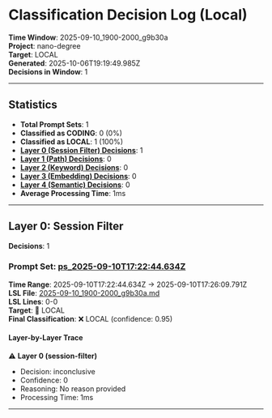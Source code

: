 # Classification Decision Log (Local)

**Time Window**: 2025-09-10_1900-2000_g9b30a<br>
**Project**: nano-degree<br>
**Target**: LOCAL<br>
**Generated**: 2025-10-06T19:19:49.985Z<br>
**Decisions in Window**: 1

---

## Statistics

- **Total Prompt Sets**: 1
- **Classified as CODING**: 0 (0%)
- **Classified as LOCAL**: 1 (100%)
- **[Layer 0 (Session Filter) Decisions](#layer-0-session-filter)**: 1
- **[Layer 1 (Path) Decisions](#layer-1-path)**: 0
- **[Layer 2 (Keyword) Decisions](#layer-2-keyword)**: 0
- **[Layer 3 (Embedding) Decisions](#layer-3-embedding)**: 0
- **[Layer 4 (Semantic) Decisions](#layer-4-semantic)**: 0
- **Average Processing Time**: 1ms

---

## Layer 0: Session Filter

**Decisions**: 1

### Prompt Set: [ps_2025-09-10T17:22:44.634Z](../../history/2025-09-10_1900-2000_g9b30a.md#ps_2025-09-10T17:22:44.634Z)

**Time Range**: 2025-09-10T17:22:44.634Z → 2025-09-10T17:26:09.791Z<br>
**LSL File**: [2025-09-10_1900-2000_g9b30a.md](../../history/2025-09-10_1900-2000_g9b30a.md#ps_2025-09-10T17:22:44.634Z)<br>
**LSL Lines**: 0-0<br>
**Target**: 📍 LOCAL<br>
**Final Classification**: ❌ LOCAL (confidence: 0.95)

#### Layer-by-Layer Trace

⚠️ **Layer 0 (session-filter)**
- Decision: inconclusive
- Confidence: 0
- Reasoning: No reason provided
- Processing Time: 1ms

---

